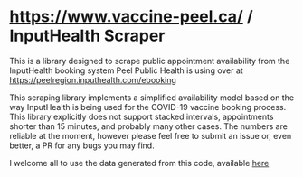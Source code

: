 # https://www.vaccine-peel.ca/ / InputHealth Scraper
This is a library designed to scrape public appointment availability from the InputHealth booking system Peel Public Health is using over at https://peelregion.inputhealth.com/ebooking

This scraping library implements a simplified availability model based on the way InputHealth is being used for the COVID-19 vaccine booking process. This library explicitly does not support stacked intervals, appointments shorter than 15 minutes, and probably many other cases. The numbers are reliable at the moment, however please feel free to submit an issue or, even better, a PR for any bugs you may find.

I welcome all to use the data generated from this code, available [here](https://vaccinepeelcapublic.blob.core.windows.net/generated/availability.json)